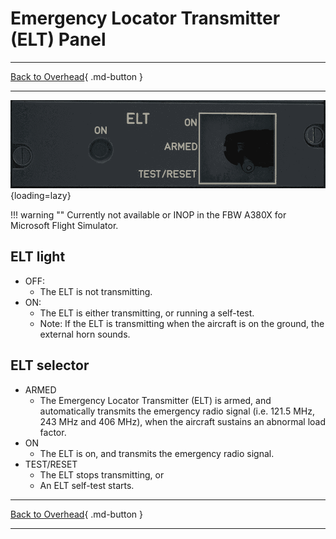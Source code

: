 # Emergency Locator Transmitter (ELT) Panel

---

[Back to Overhead](../overviews/ovhd.md){ .md-button }

---

![Emergency Locator Transmitter (ELT) Panel](../../../assets/a380x-briefing/flight-deck/ovhd/elt-panel.png "Emergency Locator Transmitter (ELT) Panel"){loading=lazy}

!!! warning ""
    Currently not available or INOP in the FBW A380X for Microsoft Flight Simulator.

## ELT light

- OFF: 
    - The ELT is not transmitting.
- ON: 
    - The ELT is either transmitting, or running a self-test.
    - Note: If the ELT is transmitting when the aircraft is on the ground, the external horn sounds.

## ELT selector
- ARMED
    - The Emergency Locator Transmitter (ELT) is armed, and automatically transmits the emergency 
      radio signal (i.e. 121.5 MHz, 243 MHz and 406 MHz), when the aircraft sustains an abnormal load factor.
- ON 
    - The ELT is on, and transmits the emergency radio signal.
- TEST/RESET 
    - The ELT stops transmitting, or
    - An ELT self-test starts.

---

[Back to Overhead](../overviews/ovhd.md){ .md-button }

--- 
 
